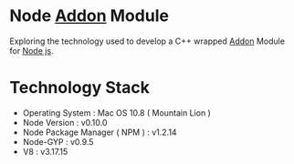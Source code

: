Node [Addon](http://nodejs.org/api/addons.html) Module
====================

Exploring the technology used to develop a C++ wrapped [Addon](http://nodejs.org/api/addons.html) Module for [Node js](http://nodejs.org/).

Technology Stack
================
 
* Operating System : Mac OS 10.8 ( Mountain Lion )
* Node Version : v0.10.0 
* Node Package Manager ( NPM ) : v1.2.14 
* Node-GYP : v0.9.5
* V8 : v3.17.15
    



		    
    
    
 
 
 
 
 
 
 
    







    
    
    










